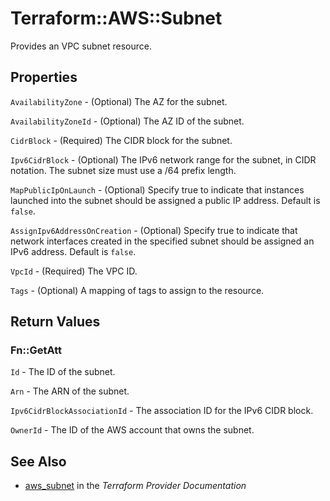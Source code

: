 # Terraform::AWS::Subnet

Provides an VPC subnet resource.

## Properties

`AvailabilityZone` - (Optional) The AZ for the subnet.

`AvailabilityZoneId` - (Optional) The AZ ID of the subnet.

`CidrBlock` - (Required) The CIDR block for the subnet.

`Ipv6CidrBlock` - (Optional) The IPv6 network range for the subnet,
in CIDR notation. The subnet size must use a /64 prefix length.

`MapPublicIpOnLaunch` -  (Optional) Specify true to indicate
that instances launched into the subnet should be assigned
a public IP address. Default is `false`.

`AssignIpv6AddressOnCreation` - (Optional) Specify true to indicate
that network interfaces created in the specified subnet should be
assigned an IPv6 address. Default is `false`.

`VpcId` - (Required) The VPC ID.

`Tags` - (Optional) A mapping of tags to assign to the resource.


## Return Values

### Fn::GetAtt

`Id` - The ID of the subnet.

`Arn` - The ARN of the subnet.

`Ipv6CidrBlockAssociationId` - The association ID for the IPv6 CIDR block.

`OwnerId` - The ID of the AWS account that owns the subnet.

## See Also

* [aws_subnet](https://www.terraform.io/docs/providers/aws/r/subnet.html) in the _Terraform Provider Documentation_